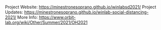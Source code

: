 Project Website: https://minestronesoprano.github.io/winlabsd2021/ 
Project Updates: https://minestronesoprano.github.io/winlab-social-distancing-2021/ 
More Info: https://www.orbit-lab.org/wiki/Other/Summer/2021/OH2021
